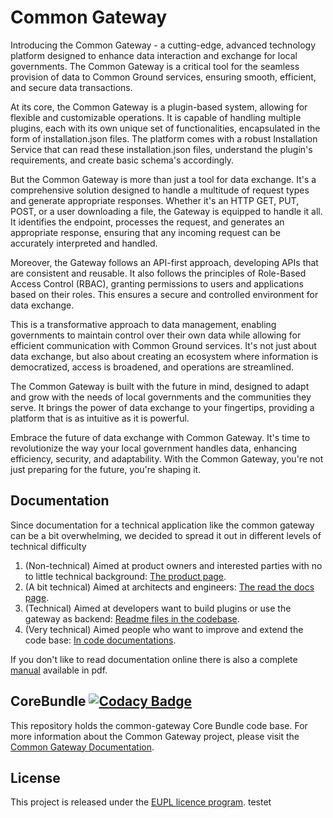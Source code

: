 # Common Gateway

Introducing the Common Gateway - a cutting-edge, advanced technology platform designed to enhance data interaction and exchange for local governments. The Common Gateway is a critical tool for the seamless provision of data to Common Ground services, ensuring smooth, efficient, and secure data transactions.

At its core, the Common Gateway is a plugin-based system, allowing for flexible and customizable operations. It is capable of handling multiple plugins, each with its own unique set of functionalities, encapsulated in the form of installation.json files. The platform comes with a robust Installation Service that can read these installation.json files, understand the plugin's requirements, and create basic schema's accordingly.

But the Common Gateway is more than just a tool for data exchange. It's a comprehensive solution designed to handle a multitude of request types and generate appropriate responses. Whether it's an HTTP GET, PUT, POST, or a user downloading a file, the Gateway is equipped to handle it all. It identifies the endpoint, processes the request, and generates an appropriate response, ensuring that any incoming request can be accurately interpreted and handled.

Moreover, the Gateway follows an API-first approach, developing APIs that are consistent and reusable. It also follows the principles of Role-Based Access Control (RBAC), granting permissions to users and applications based on their roles. This ensures a secure and controlled environment for data exchange.

This is a transformative approach to data management, enabling governments to maintain control over their own data while allowing for efficient communication with Common Ground services. It's not just about data exchange, but also about creating an ecosystem where information is democratized, access is broadened, and operations are streamlined.

The Common Gateway is built with the future in mind, designed to adapt and grow with the needs of local governments and the communities they serve. It brings the power of data exchange to your fingertips, providing a platform that is as intuitive as it is powerful.

Embrace the future of data exchange with Common Gateway. It's time to revolutionize the way your local government handles data, enhancing efficiency, security, and adaptability. With the Common Gateway, you're not just preparing for the future, you're shaping it.

## Documentation

Since documentation for a technical application like the common gateway can be a bit overwhelming, we decided to spread it out in different levels of technical difficulty

1. (Non-technical) Aimed at product owners and interested parties with no to little technical background: [The product page](https://commongateway.github.io/CoreBundle).
2. (A bit technical) Aimed at architects and engineers: [The read the docs page](https://commongateway.readthedocs.io/en/latest/).
3. (Technical) Aimed at developers want to build plugins or use the gateway as backend: [Readme files in the codebase](/docs).
4. (Very technical) Aimed people who want to improve and extend the code base: [In code documentations](/src).

If you don't like to read documentation online there is also a complete [manual](https://raw.githubusercontent.com/CommonGateway/CoreBundle/feature/documentation/docs/manual.pdf) available in pdf.

## CoreBundle [![Codacy Badge](https://app.codacy.com/project/badge/Grade/b6de6f6071044e1783a145afa27f1829)](https://www.codacy.com/gh/CommonGateway/CoreBundle/dashboard?utm_source=github.com\&utm_medium=referral\&utm_content=CommonGateway/CoreBundle\&utm_campaign=Badge_Grade)

This repository holds the common-gateway Core Bundle code base. For more information about the Common Gateway project, please visit the [Common Gateway Documentation](https://github.com/ConductionNL/commonground-gateway).

## License

This project is released under the [EUPL licence program](https://joinup.ec.europa.eu/collection/eupl/introduction-eupl-licence).
testet
